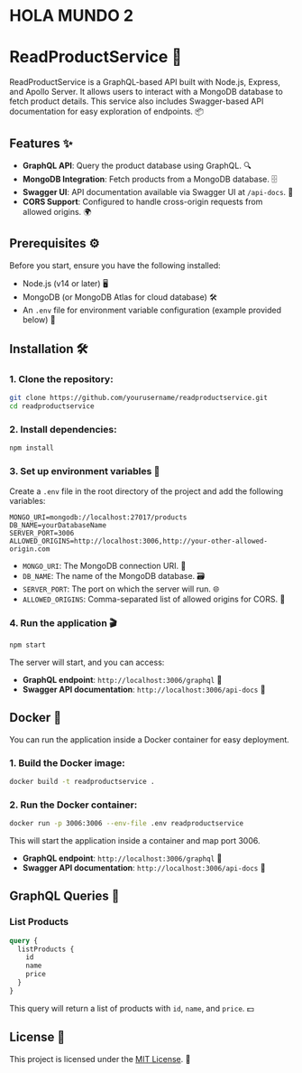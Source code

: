 # HOLA MUNDO 2

# ReadProductService 🚀

ReadProductService is a GraphQL-based API built with Node.js, Express, and Apollo Server. It allows users to interact with a MongoDB database to fetch product details. This service also includes Swagger-based API documentation for easy exploration of endpoints. 📦

## Features ✨

- **GraphQL API**: Query the product database using GraphQL. 🔍
- **MongoDB Integration**: Fetch products from a MongoDB database. 🗄️
- **Swagger UI**: API documentation available via Swagger UI at `/api-docs`. 📖
- **CORS Support**: Configured to handle cross-origin requests from allowed origins. 🌍

## Prerequisites ⚙️

Before you start, ensure you have the following installed:

- Node.js (v14 or later) 🖥️
- MongoDB (or MongoDB Atlas for cloud database) 🛠️
- An `.env` file for environment variable configuration (example provided below) 🔑

## Installation 🛠️

### 1. Clone the repository:

```bash
git clone https://github.com/yourusername/readproductservice.git
cd readproductservice
```

### 2. Install dependencies:

```bash
npm install
```

### 3. Set up environment variables 🌱

Create a `.env` file in the root directory of the project and add the following variables:

```env
MONGO_URI=mongodb://localhost:27017/products
DB_NAME=yourDatabaseName
SERVER_PORT=3006
ALLOWED_ORIGINS=http://localhost:3006,http://your-other-allowed-origin.com
```

- `MONGO_URI`: The MongoDB connection URI. 🔗
- `DB_NAME`: The name of the MongoDB database. 🗃️
- `SERVER_PORT`: The port on which the server will run. 🌐
- `ALLOWED_ORIGINS`: Comma-separated list of allowed origins for CORS. 🚪

### 4. Run the application 🎬

```bash
npm start
```

The server will start, and you can access:

- **GraphQL endpoint**: `http://localhost:3006/graphql` 📡
- **Swagger API documentation**: `http://localhost:3006/api-docs` 📄

## Docker 🐳

You can run the application inside a Docker container for easy deployment.

### 1. Build the Docker image:

```bash
docker build -t readproductservice .
```

### 2. Run the Docker container:

```bash
docker run -p 3006:3006 --env-file .env readproductservice
```

This will start the application inside a container and map port 3006.

- **GraphQL endpoint**: `http://localhost:3006/graphql` 📡
- **Swagger API documentation**: `http://localhost:3006/api-docs` 📄

## GraphQL Queries 💬

### List Products

```graphql
query {
  listProducts {
    id
    name
    price
  }
}
```

This query will return a list of products with `id`, `name`, and `price`. 💵

## License 📝

This project is licensed under the [MIT License](https://opensource.org/licenses/MIT). 📜